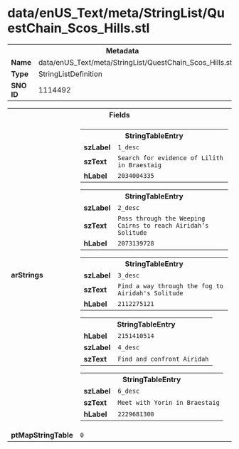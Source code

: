 <h1>data/enUS_Text/meta/StringList/QuestChain_Scos_Hills.stl</h1><table><tr><th colspan="100%">Metadata</th></tr><tr><td><b>Name</b></td><td>data/enUS_Text/meta/StringList/QuestChain_Scos_Hills.stl</td></tr><tr><td><b>Type</b></td><td>StringListDefinition</td></tr><tr><td><b>SNO ID</b></td><td>1114492</td></tr></table>

<table><tr><th colspan="100%">Fields</th></tr><tr><td><b>arStrings</b></td><td><table><tr><th colspan="100%">StringTableEntry</th></tr><tr><td><b>szLabel</b></td><td><code>1_desc</code></td></tr><tr><td><b>szText</b></td><td><code>Search for evidence of Lilith in Braestaig</code></td></tr><tr><td><b>hLabel</b></td><td><code>2034004335</code></td></tr></table>


<table><tr><th colspan="100%">StringTableEntry</th></tr><tr><td><b>szLabel</b></td><td><code>2_desc</code></td></tr><tr><td><b>szText</b></td><td><code>Pass through the Weeping Cairns to reach Airidah’s Solitude</code></td></tr><tr><td><b>hLabel</b></td><td><code>2073139728</code></td></tr></table>


<table><tr><th colspan="100%">StringTableEntry</th></tr><tr><td><b>szLabel</b></td><td><code>3_desc</code></td></tr><tr><td><b>szText</b></td><td><code>Find a way through the fog to Airidah's Solitude</code></td></tr><tr><td><b>hLabel</b></td><td><code>2112275121</code></td></tr></table>


<table><tr><th colspan="100%">StringTableEntry</th></tr><tr><td><b>hLabel</b></td><td><code>2151410514</code></td></tr><tr><td><b>szLabel</b></td><td><code>4_desc</code></td></tr><tr><td><b>szText</b></td><td><code>Find and confront Airidah</code></td></tr></table>


<table><tr><th colspan="100%">StringTableEntry</th></tr><tr><td><b>szLabel</b></td><td><code>6_desc</code></td></tr><tr><td><b>szText</b></td><td><code>Meet with Yorin in Braestaig</code></td></tr><tr><td><b>hLabel</b></td><td><code>2229681300</code></td></tr></table>


</td></tr><tr><td><b>ptMapStringTable</b></td><td><code>0</code></td></tr></table>

